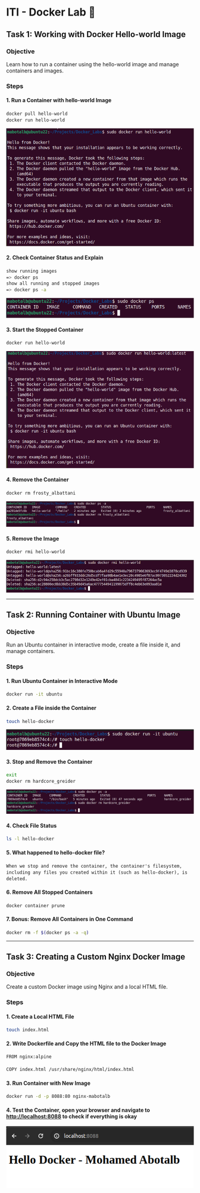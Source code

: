 # ITI - Docker Lab 🐋

## Task 1: Working with Docker Hello-world Image

### Objective

Learn how to run a container using the hello-world image and manage containers and images.

### Steps

#### 1. Run a Container with hello-world Image

```bash
docker pull hello-world
docker run hello-world
```

![Running hello-world image](images/hello-world.png)

#### 2. Check Container Status and Explain

```bash
show running images
=> docker ps
show all running and stopped images
=> docker ps -a
```

![Running hello-world status](images/hello-world-status.png)

#### 3. Start the Stopped Container

```bash
docker run hello-world
```

![Start hello-world](images/start-hello-world.png)

#### 4. Remove the Container

```bash
docker rm frosty_albattani
```

![Remove container](images/remove-container.png)

#### 5. Remove the Image

```bash
docker rmi hello-world
```

![Remove image](images/remove-image.png)

---

## Task 2: Running Container with Ubuntu Image

### Objective

Run an Ubuntu container in interactive mode, create a file inside it, and manage containers.

### Steps

#### 1. Run Ubuntu Container in Interactive Mode

```bash
docker run -it ubuntu
```

#### 2. Create a File inside the Container

```bash
touch hello-docker
```

![create hello-docker](images/hello-docker.png)

#### 3. Stop and Remove the Container

```bash
exit
docker rm hardcore_greider
```

![exit and remove container](images/exit-remove-container.png)

#### 4. Check File Status

```bash
ls -l hello-docker
```

#### 5. What happened to hello-docker file?

`When we stop and remove the container, the container's filesystem, including any files you created within it (such as hello-docker), is deleted.`

#### 6. Remove All Stopped Containers

```bash
docker container prune
```

#### 7. Bonus: Remove All Containers in One Command

```bash
docker rm -f $(docker ps -a -q)
```

---

## Task 3: Creating a Custom Nginx Docker Image

### Objective

Create a custom Docker image using Nginx and a local HTML file.

### Steps

#### 1. Create a Local HTML File

```bash
touch index.html
```

#### 2. Write Dockerfile and Copy the HTML file to the Docker Image

```bash
FROM nginx:alpine

COPY index.html /usr/share/nginx/html/index.html
```

#### 3. Run Container with New Image

```bash
docker run -d -p 8088:80 nginx-mabotalb
```

#### 4. Test the Container, open your browser and navigate to <http://localhost:8088> to check if everything is okay

![test the container](images/test-container.png)
